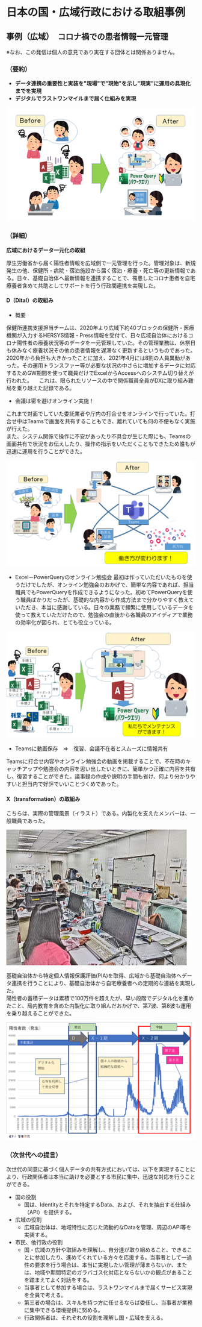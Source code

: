 # 日本の国・広域行政における取組事例

## 事例（広域）　コロナ禍での患者情報一元管理

※なお、この発信は個人の意見であり実在する団体とは関係ありません。

### （要約）

- <B>データ連携の重要性と実装を"現場"で"現物"を示し"現実"に運用の具現化までを実現</B>
- <B>デジタルでラストワンマイルまで届く仕組みを実現</B>

![](../images/sam01_概要.png)

<div style="page-break-after: always;"></div>

### （詳細）

<B>広域におけるデータ一元化の取組</B>

厚生労働省から届く陽性者情報を広域側で一元管理を行った。管理対象は、新規発生の他、保健所・病院・宿泊施設から届く宿泊・療養・死亡等の更新情報である。日々、基礎自治体へ最新情報を連携することで、罹患したコロナ患者を自宅療養者含めて共助としてサポートを行う行政間連携を実現した。

#### D（Dital）の取組み

- 概要

保健所連携支援担当チームは、2020年より広域下約40ブロックの保健所・医療機関が入力するHERSYS情報・Press情報を受付て、日々広域自治体におけるコロナ陽性者の療養状況等のデータを一元管理していた。その管理業務は、休祭日も休みなく療養状況その他の患者情報を遅滞なく更新するというものであった。
<BR>
2020年から負担も大きかったことに加え、2021年4月には8割の人員異動があった。その運用トランスファー等が必要な状況の中さらに増加するデータに対応するためGW期間を使って職員だけでExcelからAccessへのシステム切り替えが行われた。
　これは、限られたリソースの中で関係職員全員がDXに取り組み難局を乗り越えた記録である。

- 会議は密を避けオンライン実施！

これまで対面でしていた委託業者や庁内の打合せをオンラインで行っていた。打合せ中はTeamsで画面を共有することもでき、離れていても何の不便もなく実施が行えた。
<BR>
また、システム関係で操作に不安があったり不具合が生じた際にも、Teamsの画面共有で状況をお伝えしたり、操作の指示をいただくこともできたため誰もが迅速に運用を行うことができた。

<div style="page-break-after: always;"></div>

![](../images/sam01_teams.png)

<div style="page-break-after: always;"></div>

- Excel－PowerQueryのオンライン勉強会
最初は作っていただいたものを使うだけでしたが、オンライン勉強会のおかげで、簡単な内容であれば、担当職員でもPowerQueryを作成できるようになった。初めてPowerQueryを使う職員ばかりだったが、基礎的な内容から作成方法まで分かりやすく教えていただき、本当に感謝している。日々の業務で頻繁に使用しているデータを使って教えていただけたので、勉強会の直後から各職員のアイディアで業務の効率化が図られ、とても役立っている。

<div style="page-break-after: always;"></div>

![](../images/sam01_PowerQuery.png)

<div style="page-break-after: always;"></div>

- Teamsに動画保存　⇒　復習、会議不在者とスムーズに情報共有

Teamsに打合せ内容やオンライン勉強会の動画を掲載することで、不在時のキャッチアップや勉強会の内容を思い出したいときに、簡単かつ正確に内容を共有し、復習することができた。議事録の作成や説明の手間も省け、何より分かりやすいと担当内で好評でいいことづくめであった。

<div style="page-break-after: always;"></div>

#### X（transformation）の取組み

こちらは、実際の管理風景（イラスト）である。内製化を支えたメンバーは、一般職員であった。

![](../images/sam01_風景-1.png)

<div style="page-break-after: always;"></div>

基礎自治体から特定個人情報保護評価(PIA)を取得、広域から基礎自治体へデータ連携を行うことにより、基礎自治体から自宅療養者への定期的な連絡を実現した。
<BR>
陽性者の蓄積データは累積で100万件を超えたが、早い段階でデジタル化を進めたこと、局内教育を含めた内製化に取り組んだおかげで、第7波、第8波も運用を乗り越えることができた。

![](../images/sam01_陽性者.png)

<div style="page-break-after: always;"></div>

### （次世代への提言）

次世代の同意に基づく個人データの共有方式においては、以下を実現することにより、行政関係者は本当に助けを必要とする市民に集中、迅速な対応を行うことができる。

- 国の役割
  - 国は、Identityとそれを特定するData、および、それを抽出する仕組み（API）を提供する。
- 広域の役割
  - 広域自治体は、地域特性に応じた流動的なDataを管理、周辺のAPI等を実装する。
- 市民、他行政の役割
  - 国・広域の方針や取組みを理解し、自分達が取り組めること、できることに参加したり、進めてくれている方々を応援する。当事者として一過性の要求を行う場合は、本当に実現したい管理が薄まらないか、または、地域や期間特定のガラバゴス化対応とならないかの観点があることを踏まえてよく対話をする。
  - 当事者として参加する場合は、ラストワンマイルまで届くサービス実現を全員で考える。
  - 第三者の場合は、スキルを持つ方に任せるならば委任し、当事者が業務に集中できる環境提供に努める。
  - 行政関係者は、それぞれの役割を理解し国・広域を支える。  
